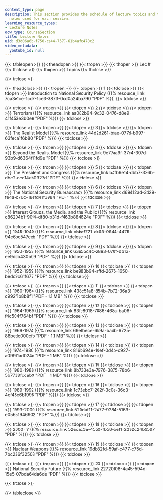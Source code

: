 ```yaml
---
content_type: page
description: This section provides the schedule of lecture topics and the lecture
  notes used for each session.
learning_resource_types:
- Lecture Notes
ocw_type: CourseSection
title: Lecture Notes
uid: d3d06a6b-f750-ce44-7577-61b4afc478c2
video_metadata:
  youtube_id: null
---
```


{{< tableopen >}}
{{< theadopen >}}
{{< tropen >}}
{{< thopen >}}
Lec #
{{< thclose >}}
{{< thopen >}}
Topics
{{< thclose >}}

{{< trclose >}}

{{< theadclose >}}
{{< tropen >}}
{{< tdopen >}}
1
{{< tdclose >}}
{{< tdopen >}}
Introduction to National Security Policy ({{% resource_link 7ca3e1ce-1cd7-1ce3-8873-0cd0a24ba790 "PDF" %}})
{{< tdclose >}}

{{< trclose >}}
{{< tropen >}}
{{< tdopen >}}
2
{{< tdclose >}}
{{< tdopen >}}
Terrorism ({{% resource_link aa082b94-9c32-0476-d8e9-41f453e3b0e6 "PDF" %}})
{{< tdclose >}}

{{< trclose >}}
{{< tropen >}}
{{< tdopen >}}
3
{{< tdclose >}}
{{< tdopen >}}
The Realist Model ({{% resource_link 44d2d261-bfae-077d-b997-63feca1f6b80 "PDF" %}})
{{< tdclose >}}

{{< trclose >}}
{{< tropen >}}
{{< tdopen >}}
4
{{< tdclose >}}
{{< tdopen >}}
Beyond the Realist Model ({{% resource_link 9e77aa9f-37c4-307d-93b9-d6364f11fd9e "PDF" %}})
{{< tdclose >}}

{{< trclose >}}
{{< tropen >}}
{{< tdopen >}}
5
{{< tdclose >}}
{{< tdopen >}}
The President and Congress ({{% resource_link b4fb6e14-dbb7-336b-dbc2-ccc14eb0927d "PDF" %}})
{{< tdclose >}}

{{< trclose >}}
{{< tropen >}}
{{< tdopen >}}
6
{{< tdclose >}}
{{< tdopen >}}
The National Security Bureaucracy ({{% resource_link d69412ad-3d29-fe4a-c70c-18efd41f3984 "PDF" %}})
{{< tdclose >}}

{{< trclose >}}
{{< tropen >}}
{{< tdopen >}}
7
{{< tdclose >}}
{{< tdopen >}}
Interest Groups, the Media, and the Public ({{% resource_link c86204b1-90f4-df80-b31d-f463b884624e "PDF" %}})
{{< tdclose >}}

{{< trclose >}}
{{< tropen >}}
{{< tdopen >}}
8
{{< tdclose >}}
{{< tdopen >}}
1945-1949 ({{% resource_link ebbaf771-dc68-9844-4475-94c6bc547eeb "PDF" %}})
{{< tdclose >}}

{{< trclose >}}
{{< tropen >}}
{{< tdopen >}}
9
{{< tdclose >}}
{{< tdopen >}}
1950-1952 ({{% resource_link 63955c4c-28e3-070f-db13-ee9dcb430b09 "PDF" %}})
{{< tdclose >}}

{{< trclose >}}
{{< tropen >}}
{{< tdopen >}}
10
{{< tdclose >}}
{{< tdopen >}}
1952-1959 ({{% resource_link be983b94-affd-2676-1650-bedc9c61f677 "PDF" %}})
{{< tdclose >}}

{{< trclose >}}
{{< tropen >}}
{{< tdopen >}}
11
{{< tdclose >}}
{{< tdopen >}}
1960-1964 ({{% resource_link 438c51a8-854b-7b72-36a3-c992f1b8b8f1 "PDF - 1.1 MB" %}})
{{< tdclose >}}

{{< trclose >}}
{{< tropen >}}
{{< tdopen >}}
12
{{< tdclose >}}
{{< tdopen >}}
1964-1969 ({{% resource_link 83fe8018-7886-468a-ba06-f4c504f764bf "PDF" %}})
{{< tdclose >}}

{{< trclose >}}
{{< tropen >}}
{{< tdopen >}}
13
{{< tdclose >}}
{{< tdopen >}}
1969-1974 ({{% resource_link 69e1bece-6b9a-badb-6725-88bedc000cfb "PDF - 1.1 MB" %}})
{{< tdclose >}}

{{< trclose >}}
{{< tropen >}}
{{< tdopen >}}
14
{{< tdclose >}}
{{< tdopen >}}
1974-1980 ({{% resource_link 816b694e-10ef-0d4b-c927-a09911ad024c "PDF - 1 MB" %}})
{{< tdclose >}}

{{< trclose >}}
{{< tropen >}}
{{< tdopen >}}
15
{{< tdclose >}}
{{< tdopen >}}
1980-1988 ({{% resource_link 8b733e3a-7976-3875-78b6-5b7729fccab9 "PDF - 1 MB" %}})
{{< tdclose >}}

{{< trclose >}}
{{< tropen >}}
{{< tdopen >}}
16
{{< tdclose >}}
{{< tdopen >}}
1989-1992 ({{% resource_link 1c72ebc7-202f-3c0e-36c3-4cf48c6b1998 "PDF" %}})
{{< tdclose >}}

{{< trclose >}}
{{< tropen >}}
{{< tdopen >}}
17
{{< tdclose >}}
{{< tdopen >}}
1993-2000 ({{% resource_link 520daf11-2477-9284-5169-e05651946902 "PDF" %}})
{{< tdclose >}}

{{< trclose >}}
{{< tropen >}}
{{< tdopen >}}
18
{{< tdclose >}}
{{< tdopen >}}
2000- ? ({{% resource_link 52ecac3a-4550-fb58-bef1-2392c24b9597 "PDF" %}})
{{< tdclose >}}

{{< trclose >}}
{{< tropen >}}
{{< tdopen >}}
19
{{< tdclose >}}
{{< tdopen >}}
Nuclear Weapons ({{% resource_link 19db82fd-59af-c477-c75d-7bc236f32508 "PDF" %}})
{{< tdclose >}}

{{< trclose >}}
{{< tropen >}}
{{< tdopen >}}
20
{{< tdclose >}}
{{< tdopen >}}
National Security Future ({{% resource_link 22720108-4a45-594d-15e5-07bda64da6de "PDF" %}})
{{< tdclose >}}

{{< trclose >}}

{{< tableclose >}}